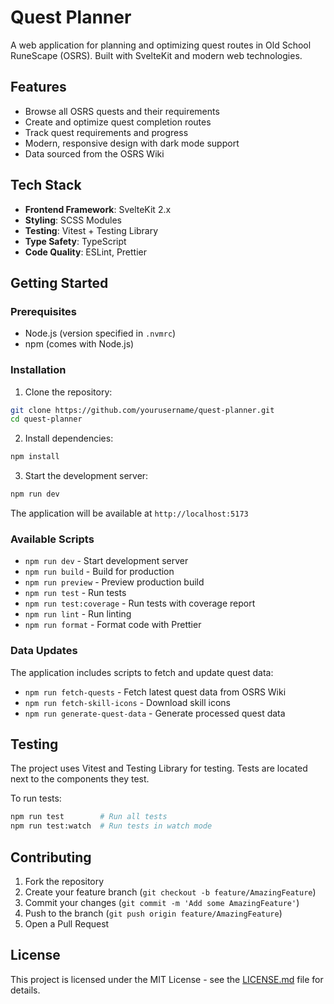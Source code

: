 # Quest Planner

A web application for planning and optimizing quest routes in Old School RuneScape (OSRS). Built with SvelteKit and modern web technologies.

## Features

- Browse all OSRS quests and their requirements
- Create and optimize quest completion routes
- Track quest requirements and progress
- Modern, responsive design with dark mode support
- Data sourced from the OSRS Wiki

## Tech Stack

- **Frontend Framework**: SvelteKit 2.x
- **Styling**: SCSS Modules
- **Testing**: Vitest + Testing Library
- **Type Safety**: TypeScript
- **Code Quality**: ESLint, Prettier

## Getting Started

### Prerequisites

- Node.js (version specified in `.nvmrc`)
- npm (comes with Node.js)

### Installation

1. Clone the repository:
```bash
git clone https://github.com/yourusername/quest-planner.git
cd quest-planner
```

2. Install dependencies:
```bash
npm install
```

3. Start the development server:
```bash
npm run dev
```

The application will be available at `http://localhost:5173`

### Available Scripts

- `npm run dev` - Start development server
- `npm run build` - Build for production
- `npm run preview` - Preview production build
- `npm run test` - Run tests
- `npm run test:coverage` - Run tests with coverage report
- `npm run lint` - Run linting
- `npm run format` - Format code with Prettier

### Data Updates

The application includes scripts to fetch and update quest data:

- `npm run fetch-quests` - Fetch latest quest data from OSRS Wiki
- `npm run fetch-skill-icons` - Download skill icons
- `npm run generate-quest-data` - Generate processed quest data

## Testing

The project uses Vitest and Testing Library for testing. Tests are located next to the components they test.

To run tests:
```bash
npm run test        # Run all tests
npm run test:watch  # Run tests in watch mode
```

## Contributing

1. Fork the repository
2. Create your feature branch (`git checkout -b feature/AmazingFeature`)
3. Commit your changes (`git commit -m 'Add some AmazingFeature'`)
4. Push to the branch (`git push origin feature/AmazingFeature`)
5. Open a Pull Request

## License

This project is licensed under the MIT License - see the [LICENSE.md](LICENSE.md) file for details. 